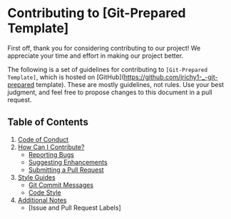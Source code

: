 # Contributing to [Git-Prepared Template]

First off, thank you for considering contributing to our project! We appreciate your time and effort in making our project better.

The following is a set of guidelines for contributing to `[Git-Prepared Template]`, which is hosted on [GitHub](https://github.com/jrichy1-_-git-prepared template). These are mostly guidelines, not rules. Use your best judgment, and feel free to propose changes to this document in a pull request.

## Table of Contents

1. [Code of Conduct](#code-of-conduct)
2. [How Can I Contribute?](#how-can-i-contribute)
   - [Reporting Bugs](#reporting-bugs)
   - [Suggesting Enhancements](#suggesting-enhancements)
   - [Submitting a Pull Request](#submitting-a-pull-request)
3. [Style Guides](#style-guides)
   - [Git Commit Messages](#git-commit-messages)
   - [Code Style](#code-style)
4. [Additional Notes](#additional-notes)
   - [Issue and Pull Request Labels]
     
